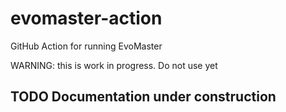 # evomaster-action
GitHub Action for running EvoMaster

WARNING: this is work in progress. Do not use yet

## TODO Documentation under construction

